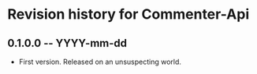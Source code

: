 # Revision history for Commenter-Api

## 0.1.0.0 -- YYYY-mm-dd

* First version. Released on an unsuspecting world.
